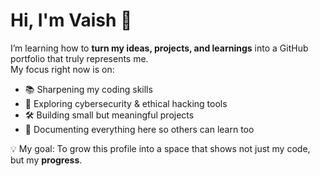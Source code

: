 # Hi, I'm Vaish 👋

I’m learning how to **turn my ideas, projects, and learnings** into a GitHub portfolio that truly represents me.  
My focus right now is on:
- 📚 Sharpening my coding skills
- 🔐 Exploring cybersecurity & ethical hacking tools
- 🛠 Building small but meaningful projects
- 📂 Documenting everything here so others can learn too

💡 My goal: To grow this profile into a space that shows not just my code, but my **progress**.
